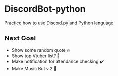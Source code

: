 # DiscordBot-python
Practice how to use Discord.py and Python language

## Next Goal
- Show some random quote :fire:
- Show top Vtuber list?  🌻
- Make notification for attendance checking ✔️
- Make Music Bot v.2 🤖 

